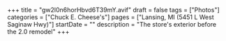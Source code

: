 +++
title = "gw2l0n6horHbvd6T39mY.avif"
draft = false
tags = ["Photos"]
categories = ["Chuck E. Cheese's"]
pages = ["Lansing, MI (5451 L West Saginaw Hwy)"]
startDate = ""
description = "The store's exterior before the 2.0 remodel"
+++
